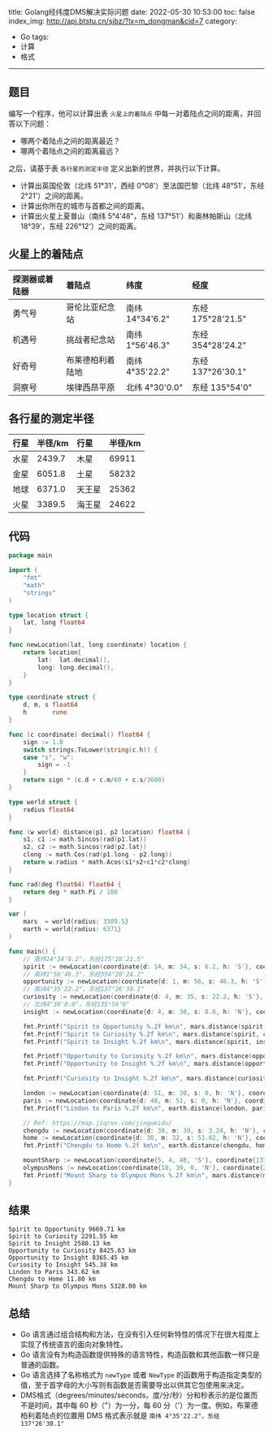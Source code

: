 title: Golang经纬度DMS解决实际问题
date: 2022-05-30 10:53:00
toc: false
index_img: http://api.btstu.cn/sjbz/?lx=m_dongman&cid=7
category:
- Go
tags:
- 计算
- 格式
---

## 题目

编写一个程序，他可以计算出表 `火星上的着陆点` 中每一对着陆点之间的距离，并回答以下问题：

- 哪两个着陆点之间的距离最近？
- 哪两个着陆点之间的距离最远？

之后，请基于表 `各行星的测定半径` 定义出新的世界，并执行以下计算。

- 计算出英国伦敦（北纬 51°31'，西经 0°08'）至法国巴黎（北纬 48°51'，东经 2°21'）之间的距离。
- 计算出你所在的城市与首都之间的距离。
- 计算出火星上夏普山（南纬 5°4'48"，东经 137°51'）和奥林帕斯山（北纬 18°39'，东经 226°12'）之间的距离。

## 火星上的着陆点

| 探测器或着陆器 | 着陆点           | 纬度            | 经度              |
| :------------ | :-------------- | :-------------- | :--------------- |
| 勇气号         | 哥伦比亚纪念站   | 南纬 14°34'6.2" | 东经 175°28'21.5" |
| 机遇号         | 挑战者纪念站     | 南纬 1°56'46.3" | 东经 354°28'24.2" |
| 好奇号         | 布莱德柏利着陆地 | 南纬 4°35'22.2" | 东经 137°26'30.1" |
| 洞察号         | 埃律西昂平原     | 北纬 4°30'0.0"  | 东经 135°54'0"    |

## 各行星的测定半径

| 行星 | 半径/km | 行星  | 半径/km |
| :--- | :----- | :---- | :----- |
| 水星 | 2439.7 | 木星   | 69911  |
| 金星 | 6051.8 | 土星   | 58232  |
| 地球 | 6371.0 | 天王星 | 25362  |
| 火星 | 3389.5 | 海王星 | 24622  |

## 代码

```go
package main

import (
	"fmt"
	"math"
	"strings"
)

type location struct {
	lat, long float64
}

func newLocation(lat, long coordinate) location {
	return location{
		lat:  lat.decimal(),
		long: long.decimal(),
	}
}

type coordinate struct {
	d, m, s float64
	h       rune
}

func (c coordinate) decimal() float64 {
	sign := 1.0
	switch strings.ToLower(string(c.h)) {
	case "s", "w":
		sign = -1
	}
	return sign * (c.d + c.m/60 + c.s/3600)
}

type world struct {
	radius float64
}

func (w world) distance(p1, p2 location) float64 {
	s1, c1 := math.Sincos(rad(p1.lat))
	s2, c2 := math.Sincos(rad(p2.lat))
	clong := math.Cos(rad(p1.long - p2.long))
	return w.radius * math.Acos(s1*s2+c1*c2*clong)
}

func rad(deg float64) float64 {
	return deg * math.Pi / 180
}

var (
	mars  = world{radius: 3389.5}
	earth = world{radius: 6371}
)

func main() {
	// 南纬14°34'6.2"，东经175°28'21.5"
	spirit := newLocation(coordinate{d: 14, m: 34, s: 6.2, h: 'S'}, coordinate{d: 175, m: 28, s: 21.5, h: 'E'})
	// 南纬1°56'46.3"，东经354°28'24.2"
	opportunity := newLocation(coordinate{d: 1, m: 56, s: 46.3, h: 'S'}, coordinate{d: 354, m: 28, s: 24.2, h: 'E'})
	// 南纬4°35'22.2"，东经137°26'30.1"
	curiosity := newLocation(coordinate{d: 4, m: 35, s: 22.2, h: 'S'}, coordinate{d: 137, m: 26, s: 30.1, h: 'E'})
	// 北纬4°30'0.0"，东经135°54'0"
	insight := newLocation(coordinate{d: 4, m: 30, s: 0.0, h: 'N'}, coordinate{d: 135, m: 54, s: 0, h: 'E'})

	fmt.Printf("Spirit to Opportunity %.2f km\n", mars.distance(spirit, opportunity))
	fmt.Printf("Spirit to Curiosity %.2f km\n", mars.distance(spirit, curiosity))
	fmt.Printf("Spirit to Insight %.2f km\n", mars.distance(spirit, insight))

	fmt.Printf("Opportunity to Curiosity %.2f km\n", mars.distance(opportunity, curiosity))
	fmt.Printf("Opportunity to Insight %.2f km\n", mars.distance(opportunity, insight))

	fmt.Printf("Curiosity to Insight %.2f km\n", mars.distance(curiosity, insight))

	london := newLocation(coordinate{d: 51, m: 30, s: 0, h: 'N'}, coordinate{d: 0, m: 8, s: 0, h: 'W'})
	paris := newLocation(coordinate{d: 48, m: 51, s: 0, h: 'N'}, coordinate{d: 2, m: 21, s: 0, h: 'E'})
	fmt.Printf("Lindon to Paris %.2f km\n", earth.distance(london, paris))

	// Ref: https://map.jiqrxx.com/jingweidu/
	chengdu := newLocation(coordinate{d: 30, m: 39, s: 3.24, h: 'N'}, coordinate{d: 104, m: 04, s: 35.16, h: 'E'})
	home := newLocation(coordinate{d: 30, m: 32, s: 51.02, h: 'N'}, coordinate{d: 104, m: 06, s: 15.70, h: 'E'})
	fmt.Printf("Chengdu to Home %.2f km\n", earth.distance(chengdu, home))

	mountSharp := newLocation(coordinate{5, 4, 48, 'S'}, coordinate{137, 51, 0, 'E'})
	olympusMons := newLocation(coordinate{18, 39, 0, 'N'}, coordinate{226, 12, 0, 'E'})
	fmt.Printf("Mount Sharp to Olympus Mons %.2f km\n", mars.distance(mountSharp, olympusMons))
}
```

## 结果

```
Spirit to Opportunity 9669.71 km
Spirit to Curiosity 2291.55 km
Spirit to Insight 2580.13 km
Opportunity to Curiosity 8425.63 km
Opportunity to Insight 8365.45 km
Curiosity to Insight 545.38 km
Lindon to Paris 343.62 km
Chengdu to Home 11.80 km
Mount Sharp to Olympus Mons 5328.08 km
```

## 总结

- Go 语言通过组合结构和方法，在没有引入任何新特性的情况下在很大程度上实现了传统语言的面向对象特性。
- Go 语言没有为构造函数提供特殊的语言特性，构造函数和其他函数一样只是普通的函数。
- Go 语言选择了名称格式为 `newType` 或者 `NewType` 的函数用于构造指定类型的值，至于首字母的大小写则有函数是否需要导出以供其它包使用来决定。
- DMS格式（degrees/minutes/seconds，度/分/秒）分和秒表示的是位置而不是时间，其中每 60 秒（"）为一分，每 60 分（'）为一度。例如，布莱德柏利着陆点的位置用 DMS 格式表示就是 `南纬 4°35'22.2"，东经 137°26'30.1"`
